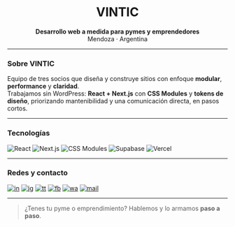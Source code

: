 <div align="center">
  <!-- Opcional: Logo de VINTIC -->
  <!-- <img src="https://REEMPLAZAR/logo.svg" alt="VINTIC" height="64" /> -->
  <h1>VINTIC</h1>
  <p><strong>Desarrollo web a medida para pymes y emprendedores</strong><br/>Mendoza · Argentina</p>
</div>

---

### Sobre VINTIC
Equipo de tres socios que diseña y construye sitios con enfoque **modular**, **performance** y **claridad**.  
Trabajamos sin WordPress: **React + Next.js** con **CSS Modules** y **tokens de diseño**, priorizando mantenibilidad y una comunicación directa, en pasos cortos.

---

### Tecnologías
<p>
  <img alt="React" src="https://img.shields.io/badge/React-18+-000?logo=react&logoColor=white&labelColor=000" />
  <img alt="Next.js" src="https://img.shields.io/badge/Next.js-14+-000?logo=nextdotjs&logoColor=white&labelColor=000" />
  <img alt="CSS Modules" src="https://img.shields.io/badge/CSS-Modules-000?labelColor=000" />
  <img alt="Supabase" src="https://img.shields.io/badge/Supabase-000?logo=supabase&logoColor=white&labelColor=000" />
  <img alt="Vercel" src="https://img.shields.io/badge/Vercel-Deploy-000?logo=vercel&logoColor=white&labelColor=000" />
</p>

---

### Redes y contacto
[![in]][in-link]
[![ig]][ig-link]
[![tt]][tt-link]
[![fb]][fb-link]
[![wa]][wa-link]
[![mail]][mail-link]

[in]:   https://img.shields.io/badge/LinkedIn-0077B5?style=flat-square&logo=linkedin&logoColor=white
[ig]:   https://img.shields.io/badge/Instagram-E4405F?style=flat-square&logo=instagram&logoColor=white
[tt]:   https://img.shields.io/badge/TikTok-000000?style=flat-square&logo=tiktok&logoColor=white
[fb]:   https://img.shields.io/badge/Facebook-1877F2?style=flat-square&logo=facebook&logoColor=white
[wa]:   https://img.shields.io/badge/WhatsApp-25D366?style=flat-square&logo=whatsapp&logoColor=white
[mail]: https://img.shields.io/badge/Email-EA4335?style=flat-square&logo=gmail&logoColor=white

[in-link]:   https://www.linkedin.com/company/REEMPLAZAR
[ig-link]:   https://instagram.com/REEMPLAZAR
[tt-link]:   https://www.tiktok.com/@REEMPLAZAR
[fb-link]:   https://www.facebook.com/REEMPLAZAR
[wa-link]:   https://wa.me/549261XXXXXXX
[mail-link]: mailto:hola@REEMPLAZAR.com


---

> ¿Tenes tu pyme o emprendimiento? Hablemos y lo armamos **paso a paso**.
